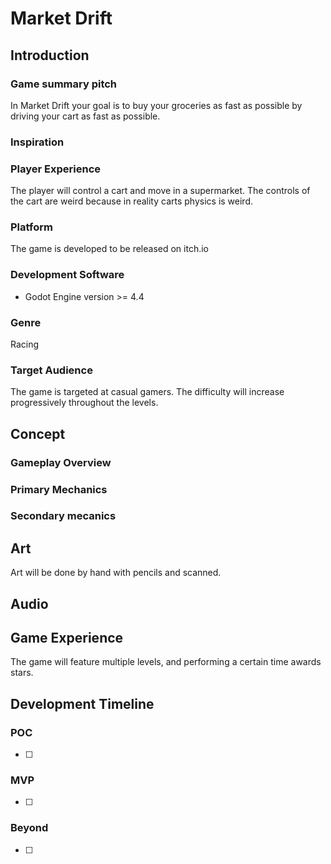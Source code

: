 # Market Drift

## Introduction

### Game summary pitch

In Market Drift your goal is to buy your groceries as fast as possible by driving your cart as fast as possible.

### Inspiration




### Player Experience

The player will control a cart and move in a supermarket. The controls of the cart are weird because in reality carts physics is weird.

### Platform

The game is developed to be released on itch.io

### Development Software

- Godot Engine version >= 4.4

### Genre

Racing

### Target Audience

The game is targeted at casual gamers. The difficulty will increase progressively throughout the levels.


## Concept

### Gameplay Overview



### Primary Mechanics


### Secondary mecanics


## Art

Art will be done by hand with pencils and scanned.


## Audio



## Game Experience

The game will feature multiple levels, and performing a certain time awards stars.


## Development Timeline

### POC

- [ ]

### MVP

- [ ] 

### Beyond

- [ ] 